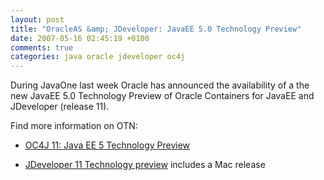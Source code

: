 ```yaml
---
layout: post
title: "OracleAS &amp; JDeveloper: JavaEE 5.0 Technology Preview"
date: 2007-05-16 02:45:19 +0100
comments: true
categories: java oracle jdeveloper oc4j
---
```

During JavaOne last week Oracle has announced the availability of a the new JavaEE 5.0 Technology Preview of Oracle Containers for JavaEE and JDeveloper (release 11).

Find more information on OTN:

* [OC4J 11: Java EE 5 Technology Preview](http://www.oracle.com/technology/tech/java/oc4j/11/index.html)

* [JDeveloper 11 Technology preview](http://www.oracle.com/technology/products/jdev/11/index.html) includes a Mac release
